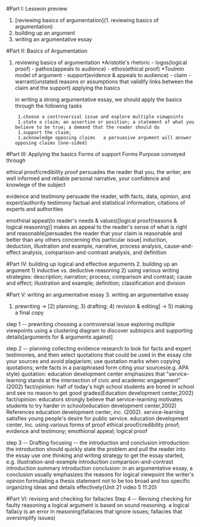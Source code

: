 #Part I: Lesseon preview 
1. [reviewing basics of argumentation](1. reviewing basics of argumentation)
1. building up an argument
1. writing an argumentative essay

#Part II: Basics of Argumentation 
1. reviewing basics of argumentation
    *Aristotle's rhetoric 
        - logos(logical proof)
        - pathos(appeals to audience)
        - ethos(ethical proof)
    *Toulmin model of argument
        - support(evidence & appeals to audience)
        - claim
        - warrant(unstated reasons or assumptions that validify links between the claim and the support)
    applying the basics

    in writing a strong argumentative essay, we should apply the basics through the following tasks
    
        1.choose a controversial issue and explore multiple viewpoints
        1.state a claim; an assertion or position; a statement of what you believe to be true; a demand that the reader should do
        1.support the claim;
        1.acknowledge opposing claims   a persuasive argument will answer opposing claims [one-sided]

#Part III: Applying the basics
Forms of support
Forms   Purpose     conveyed through

ethical proof/credibility proof     persuades the reader that you, the writer, are well informed and reliable   personal narrative, your confidence and knowlege of the subject

evidence and testimony      persuade the reader, with facts, data, opinion, and expert/authority testimony      factual and statistical information, citations of experts and authorities

emothinal appeal(to reader's needs & values)[logical proof(reasons & logical reasoning)]    makes an appeal to the reader's sense of what is right and reasonable[persuades the reader that your claim is reasonable and better than any others concerning this particular issue]       induction, deduction, illustration and example, narrative, process analysis, cause-and-effect analysis, comparison-and-contrast analysis, and definition

#Part IV: building up logical and effective arguments
2. building up an argument
    1) inductive vs. deductive reasoning
    2) using various writing strategies: description; narration; process; comparison and contrast; cause and effect; illustration and example; definition; classification and division

#Part V: writing an argumentative essay
3. writing an argumentative essay
1) prewriting -> [2) planning; 3) drafting; 4) revision & editing] -> 5) making a final copy

step 1 -- prewriting
    choosing a controversial issue
    exploring multiple viewpoints   using a clustering diagram to discover subtopics and supporting details[arguments for & arguments against]

step 2 -- planning 
    collecting evidence     research to look for facts and expert testimonies, and then select quotations that could be used in the essay
        cite your sources and avoid plagiarism;
        use quotation marks when copying quotations;
        write facts in a paraphrased form 
    citing your sources(e.g. APA style)
        quotation: education development center emphasizes that "service-learning stands at the intersection of civic and academic engagement"(2002)
        fact/opinion: half of today's high school students are bored in school and see no reason to get good grades(Education development center,2002)
        fact/opinion: educators strongly believe that service-learning motivates students to try harder in school(education development center,2002)
        References  education development center, inc. (2002).  service-learning satisfies young people's desire for public service. education development center, Inc.
    using various forms of proof    ethical proof/credibility proof; evidence and testimony; emothional appeal; logical proof

step 3 -- Drafting
    focusing -- the introduction and conclusion
        introduction: the introduction should quickly state the problem and pull the reader into the essay
        use one thinking and writing strategy to get the essay started, 
        e.g.
            illustration-and-example introduction
            comparison-and-contrast introduction
            summary introduction
        conclusion: in an argumentative essay, a conclusion usually emphasizes the reasons for
            logical viewpoint
            the writer's opinion
    formulating a thesis statement       not to be too broad and too specific
    organizing ideas and details effectively{Unit 21 video 5 11:20}
        
#Part VI: revising and checking for fallacies
    Step 4 -- Revising
    checking for faulty reasoning
        a logical argument is based on sound reasoning. a logical fallacy is an error in reasoning(fallacies that ignore issues; fallacies that oversimplify issues)
